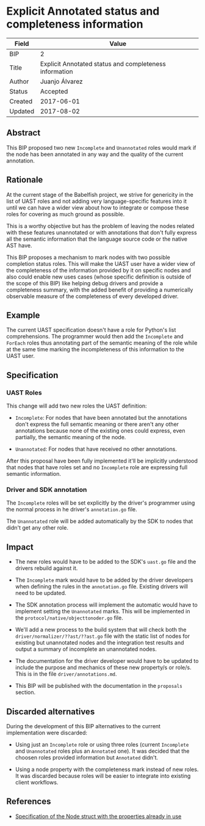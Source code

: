# Explicit Annotated status and completeness information

| Field | Value |
| --- | --- |
| BIP | 2 |
| Title | Explicit Annotated status and completeness information |
| Author | Juanjo Álvarez |
| Status | Accepted |
| Created | 2017-06-01 |
| Updated | 2017-08-02 |

## Abstract

This BIP proposed two new `Incomplete` and `Unannotated` roles would mark
if the node has been annotated in any way and the quality of the current
annotation.

## Rationale

At the current stage of the Babelfish project, we strive for genericity in the list
of UAST roles and not adding very language-specific features into it until we can
have a wider view about how to integrate or compose these roles for covering as
much ground as possible. 

This is a worthy objective but has the problem of leaving the nodes related with
these features unannotated or with annotations that don't fully express all
the semantic information that the language source code or the native AST have.

This BIP proposes a mechanism to mark nodes with two possible completion status
roles. This will make the UAST user have a wider view of the completeness of the
information provided by it on specific nodes and also could enable new uses cases
(whose specific definition is outside of the scope of this BIP) like helping debug
drivers and provide a completeness summary, with the added benefit of providing a
numerically observable measure of the completeness of every developed driver.

## Example

The current UAST specification doesn't have a role for Python's list
comprehensions. The programmer would then add the `Incomplete` and `ForEach` roles
thus annotating part of the semantic meaning of the role while at the same time
marking the incompleteness of this information to the UAST user.

## Specification

### UAST Roles

This change will add two new roles the UAST definition:

- `Incomplete`: For nodes that have been annotated but the annotations don't
  express the full semantic meaning or there aren't any other annotations because
  none of the existing ones could express, even partially, the semantic meaning of
  the node.

- `Unannotated`: For nodes that have received no other annotations.

After this proposal have been fully implemented it'll be implicitly understood
that nodes that have roles set and no `Incomplete` role are expressing full
semantic information.

### Driver and SDK annotation

The `Incomplete` roles will be set explicitly by the driver's programmer using the
normal process in he driver's `annotation.go` file.

The `Unannotated` role will be added automatically by the SDK to nodes that didn't
get any other role.


## Impact

- The new roles would have to be added to the SDK's `uast.go` file and the drivers
  rebuild against it.

- The `Incomplete` mark would have to be added by the driver developers when
  defining the rules in the `annotation.go` file. Existing drivers will need to be
  updated.

- The SDK annotation process will implement the automatic would have to implement
  setting the `Unannotated` marks. This will be implemented in the
  `protocol/native/objecttonoder.go` file.

- We'll add a new process to the build system that will check both the
  `driver/normalizer/??ast/??ast.go` file with the static list of nodes for
  existing but unannotated nodes and the integration test results and output a
  summary of incomplete an unannotated nodes.

- The documentation for the driver developer would have to be updated to include 
  the purpose and mechanics of these new property/s or role/s. This is in the file 
  `driver/annotations.md`.

- This BIP will be published with the documentation in the `proposals`
  section.

## Discarded alternatives

During the development of this BIP alternatives to the current implementation
were discarded:

- Using just an `Incomplete` role or using three roles (current `Incomplete` and
`Unannotated` roles plus an `Annotated` one). It was decided that the 
choosen roles provided information but `Annotated` didn't.

- Using a node property with the completeness mark instead of new roles. It was
discarded because roles will be easier to integrate into existing client
workflows.

## References

- [Specification of the Node struct with the properties already in use](https://doc.bblf.sh/uast/specification.html)
